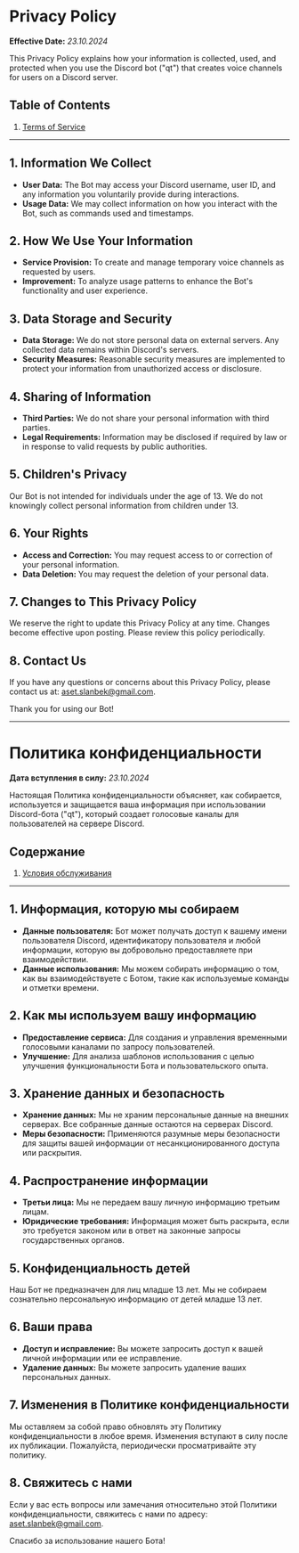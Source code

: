 # Privacy Policy

**Effective Date:** *23.10.2024*

This Privacy Policy explains how your information is collected, used, and protected when you use the Discord bot ("qt") that creates voice channels for users on a Discord server.

## Table of Contents

1. [Terms of Service](Terms%20of%20Service.md)

---

## 1. Information We Collect

- **User Data:** The Bot may access your Discord username, user ID, and any information you voluntarily provide during interactions.
- **Usage Data:** We may collect information on how you interact with the Bot, such as commands used and timestamps.

## 2. How We Use Your Information

- **Service Provision:** To create and manage temporary voice channels as requested by users.
- **Improvement:** To analyze usage patterns to enhance the Bot's functionality and user experience.

## 3. Data Storage and Security

- **Data Storage:** We do not store personal data on external servers. Any collected data remains within Discord's servers.
- **Security Measures:** Reasonable security measures are implemented to protect your information from unauthorized access or disclosure.

## 4. Sharing of Information

- **Third Parties:** We do not share your personal information with third parties.
- **Legal Requirements:** Information may be disclosed if required by law or in response to valid requests by public authorities.

## 5. Children's Privacy

Our Bot is not intended for individuals under the age of 13. We do not knowingly collect personal information from children under 13.

## 6. Your Rights

- **Access and Correction:** You may request access to or correction of your personal information.
- **Data Deletion:** You may request the deletion of your personal data.

## 7. Changes to This Privacy Policy

We reserve the right to update this Privacy Policy at any time. Changes become effective upon posting. Please review this policy periodically.

## 8. Contact Us

If you have any questions or concerns about this Privacy Policy, please contact us at: aset.slanbek@gmail.com.

Thank you for using our Bot!

---

# Политика конфиденциальности

**Дата вступления в силу:** *23.10.2024*

Настоящая Политика конфиденциальности объясняет, как собирается, используется и защищается ваша информация при использовании Discord-бота ("qt"), который создает голосовые каналы для пользователей на сервере Discord.

## Содержание

1. [Условия обслуживания](Terms%20of%20Service.md)

---

## 1. Информация, которую мы собираем

- **Данные пользователя:** Бот может получать доступ к вашему имени пользователя Discord, идентификатору пользователя и любой информации, которую вы добровольно предоставляете при взаимодействии.
- **Данные использования:** Мы можем собирать информацию о том, как вы взаимодействуете с Ботом, такие как используемые команды и отметки времени.

## 2. Как мы используем вашу информацию

- **Предоставление сервиса:** Для создания и управления временными голосовыми каналами по запросу пользователей.
- **Улучшение:** Для анализа шаблонов использования с целью улучшения функциональности Бота и пользовательского опыта.

## 3. Хранение данных и безопасность

- **Хранение данных:** Мы не храним персональные данные на внешних серверах. Все собранные данные остаются на серверах Discord.
- **Меры безопасности:** Применяются разумные меры безопасности для защиты вашей информации от несанкционированного доступа или раскрытия.

## 4. Распространение информации

- **Третьи лица:** Мы не передаем вашу личную информацию третьим лицам.
- **Юридические требования:** Информация может быть раскрыта, если это требуется законом или в ответ на законные запросы государственных органов.

## 5. Конфиденциальность детей

Наш Бот не предназначен для лиц младше 13 лет. Мы не собираем сознательно персональную информацию от детей младше 13 лет.

## 6. Ваши права

- **Доступ и исправление:** Вы можете запросить доступ к вашей личной информации или ее исправление.
- **Удаление данных:** Вы можете запросить удаление ваших персональных данных.

## 7. Изменения в Политике конфиденциальности

Мы оставляем за собой право обновлять эту Политику конфиденциальности в любое время. Изменения вступают в силу после их публикации. Пожалуйста, периодически просматривайте эту политику.

## 8. Свяжитесь с нами

Если у вас есть вопросы или замечания относительно этой Политики конфиденциальности, свяжитесь с нами по адресу: aset.slanbek@gmail.com.

Спасибо за использование нашего Бота!
